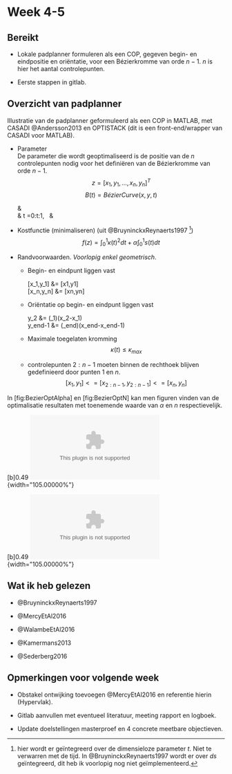 Week 4-5
========

Bereikt
-------

-   Lokale padplanner formuleren als een COP, gegeven begin- en
    eindpositie en oriëntatie, voor een Bézierkromme van orde $n-1$. $n$
    is hier het aantal controlepunten.

-   Eerste stappen in gitlab.

Overzicht van padplanner
------------------------

Illustratie van de padplanner geformuleerd als een COP in MATLAB, met
CASADI @Andersson2013 en OPTISTACK (dit is een front-end/wrapper van
CASADI voor MATLAB).

-   Parameter\
    De parameter die wordt geoptimaliseerd is de positie van de $n$
    controlepunten nodig voor het definiëren van de Bézierkromme van
    orde $n-1$. $$z = [x_{1} , y_{1}, \dots, x_{n} , y_{n} ]^T$$
    $$B(t) = BézierCurve(x,y,t)$$

    &\
    & t =0:t:1,   &

-   Kostfunctie (minimaliseren) (uit @BruyninckxReynaerts1997 [^1])\
    $$f(z) = \int_0^1{\kappa(t)^2dt}+\alpha\int_0^1{s(t)dt}$$

-   Randvoorwaarden. *Voorlopig enkel geometrisch*.

    -   Begin- en eindpunt liggen vast

        \[x\_1,y\_1\] &= \[x1,y1\]\
        \[x\_<span>n</span>,y\_<span>n</span>\] &= \[xn,yn\]

    -   Oriëntatie op begin- en eindpunt liggen vast

        y\_2 &= (\_1)(x\_2-x\_1)\
        y\_<span>end-1</span> &=
        (\_<span>end</span>)(x\_<span>end</span>-x\_<span>end-1</span>)

    -   Maximale toegelaten kromming
        $$\kappa(t) \leqslant \kappa_{max}$$

    -   controlepunten $2:n-1$ moeten binnen de rechthoek blijven
        gedefinieerd door punten $1$ en $n$.
        $$[x_1,y_1]  <=[x_{2:n-1},y_{2:n-1}]<= [x_{n},y_{n}]$$

In \[fig:BezierOptAlpha\] en \[fig:BezierOptN\] kan men figuren vinden
van de optimalisatie resultaten met toenemende waarde van $\alpha$ en
$n$ respectievelijk.

\[b\]<span>0.49</span> ![\[fig:BezierOptN\]Optimalisatie met
verschillende waardes voor $n$. Zowel de buiging-energie als de lengte
van de kromme dalen met het toenemen $n$. De rekentijd neemt wel toe met
toenemende $n$.](BezierOpt_alpha.eps "fig:"){width="105.00000%"}

\[b\]<span>0.49</span> ![\[fig:BezierOptN\]Optimalisatie met
verschillende waardes voor $n$. Zowel de buiging-energie als de lengte
van de kromme dalen met het toenemen $n$. De rekentijd neemt wel toe met
toenemende $n$.](BezierOpt_n.eps "fig:"){width="105.00000%"}

Wat ik heb gelezen
------------------

-   @BruyninckxReynaerts1997

-   @MercyEtAl2016

-   @WalambeEtAl2016

-   @Kamermans2013

-   @Sederberg2016

Opmerkingen voor volgende week
------------------------------

-   Obstakel ontwijking toevoegen @MercyEtAl2016 en referentie
    hierin (Hypervlak).

-   Gitlab aanvullen met eventueel literatuur, meeting rapport
    en logboek.

-   Update doelstellingen masterproef en 4 concrete
    meetbare objectieven.

[^1]: hier wordt er geïntegreerd over de dimensieloze parameter $t$.
    Niet te verwarren met de tijd. In @BruyninckxReynaerts1997 wordt er
    over $ds$ geïntegreerd, dit heb ik voorlopig nog niet
    geïmplementeerd.
